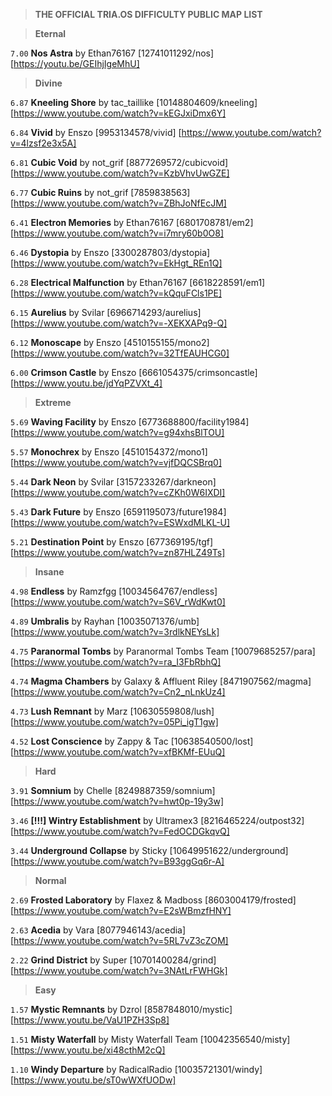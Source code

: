 > **THE OFFICIAL TRIA.OS DIFFICULTY PUBLIC MAP LIST**

> **Eternal**

``7.00`` **Nos Astra** by Ethan76167 [12741011292/nos] [https://youtu.be/GEIhjIgeMhU]

> **Divine**

``6.87`` **Kneeling Shore** by tac_taillike [10148804609/kneeling] [https://www.youtube.com/watch?v=kEGJxiDmx6Y]

``6.84`` **Vivid** by Enszo [9953134578/vivid] [https://www.youtube.com/watch?v=4lzsf2e3x5A]

``6.81`` **Cubic Void** by not_grif [8877269572/cubicvoid] [https://www.youtube.com/watch?v=KzbVhvUwGZE]

``6.77`` **Cubic Ruins** by not_grif [7859838563] [https://www.youtube.com/watch?v=ZBhJoNfEcJM]

``6.41`` **Electron Memories** by Ethan76167 [6801708781/em2] [https://www.youtube.com/watch?v=i7mry60b0O8] 

``6.46`` **Dystopia** by Enszo [3300287803/dystopia] [https://www.youtube.com/watch?v=EkHgt_REn1Q]

``6.28`` **Electrical Malfunction** by Ethan76167 [6618228591/em1] [https://www.youtube.com/watch?v=kQquFCls1PE]

``6.15`` **Aurelius** by Svilar [6966714293/aurelius] [https://www.youtube.com/watch?v=-XEKXAPq9-Q] 

``6.12`` **Monoscape** by Enszo [4510155155/mono2] [https://www.youtube.com/watch?v=32TfEAUHCG0] 

``6.00`` **Crimson Castle** by Enszo [6661054375/crimsoncastle] [https://www.youtu.be/jdYqPZVXt_4]

> **Extreme**

``5.69`` **Waving Facility** by Enszo [6773688800/facility1984] [https://www.youtube.com/watch?v=g94xhsBlTOU]

``5.57`` **Monochrex** by Enszo [4510154372/mono1] [https://www.youtube.com/watch?v=vjfDQCSBrq0]

``5.44`` **Dark Neon** by Svilar [3157233267/darkneon] [https://www.youtube.com/watch?v=cZKh0W6IXDI]

``5.43`` **Dark Future** by Enszo [6591195073/future1984] [https://www.youtube.com/watch?v=ESWxdMLKL-U]

``5.21`` **Destination Point** by Enszo [677369195/tgf] [https://www.youtube.com/watch?v=zn87HLZ49Ts]

> **Insane**

``4.98`` **Endless** by Ramzfgg [10034564767/endless] [https://www.youtube.com/watch?v=S6V_rWdKwt0]

``4.89`` **Umbralis** by Rayhan [10035071376/umb] [https://www.youtube.com/watch?v=3rdlkNEYsLk]

``4.75`` **Paranormal Tombs** by Paranormal Tombs Team [10079685257/para] [https://www.youtube.com/watch?v=ra_I3FbRbhQ]

``4.74`` **Magma Chambers** by Galaxy & Affluent Riley [8471907562/magma] [https://www.youtube.com/watch?v=Cn2_nLnkUz4]

``4.73`` **Lush Remnant** by Marz [10630559808/lush] [https://www.youtube.com/watch?v=05Pi_igT1gw]

``4.52`` **Lost Conscience** by Zappy & Tac [10638540500/lost] [https://www.youtube.com/watch?v=xfBKMf-EUuQ]

> **Hard**

``3.91`` **Somnium** by Chelle [8249887359/somnium] [https://www.youtube.com/watch?v=hwt0p-19y3w]

``3.46`` **[!!!] Wintry Establishment** by Ultramex3 [8216465224/outpost32] [https://www.youtube.com/watch?v=FedOCDGkqvQ]

``3.44`` **Underground Collapse** by Sticky [10649951622/underground] [https://www.youtube.com/watch?v=B93ggGq6r-A]

> **Normal**

``2.69`` **Frosted Laboratory** by Flaxez & Madboss [8603004179/frosted] [https://www.youtube.com/watch?v=E2sWBmzfHNY]

``2.63`` **Acedia** by Vara [8077946143/acedia] [https://www.youtube.com/watch?v=5RL7vZ3cZOM]

``2.22`` **Grind District** by Super [10701400284/grind] [https://www.youtube.com/watch?v=3NAtLrFWHGk]

> **Easy**
 
``1.57``  **Mystic Remnants** by Dzrol [8587848010/mystic] [https://www.youtu.be/VaU1PZH3Sp8]

``1.51`` **Misty Waterfall** by Misty Waterfall Team [10042356540/misty] [https://www.youtu.be/xi48cthM2cQ]
 
 ``1.10`` **Windy Departure** by RadicalRadio [10035721301/windy] [https://www.youtu.be/sT0wWXfUODw]
